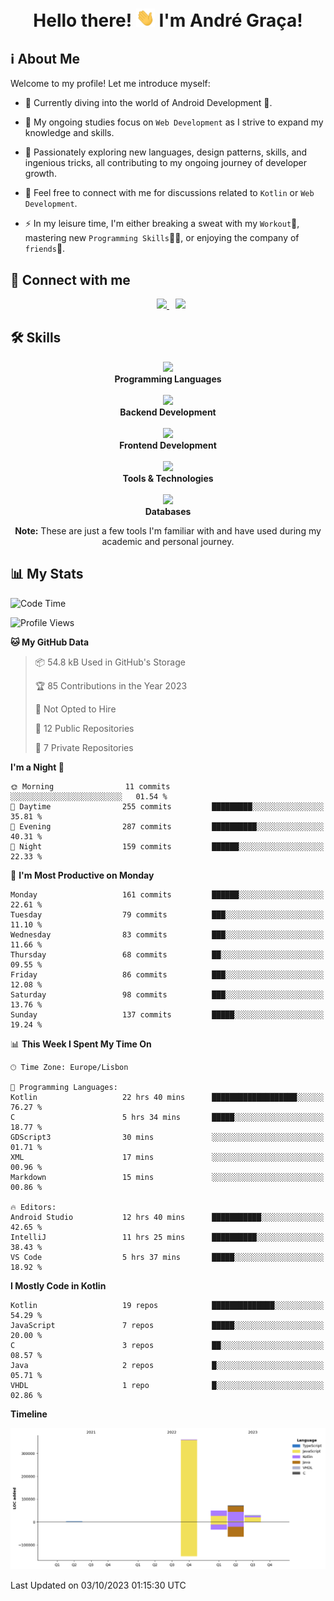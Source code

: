 <h1 align="center">Hello there! <img src="https://raw.githubusercontent.com/ABSphreak/ABSphreak/master/gifs/Hi.gif" width="30"> I'm André Graça!</h1>

## ℹ️ About Me

Welcome to my profile! Let me introduce myself:

- 🔭 Currently diving into the world of Android Development 📱.

- 🌱 My ongoing studies focus on `Web Development` as I strive to expand my knowledge and skills.
 
- 🚀 Passionately exploring new languages, design patterns, skills, and ingenious tricks, all contributing to my ongoing journey of developer growth.

- 💬 Feel free to connect with me for discussions related to `Kotlin` or `Web Development`.

- ⚡ In my leisure time, I'm either breaking a sweat with my `Workout`💪, mastering new `Programming Skills`👨‍💻, or enjoying the company of `friends`👥.

## 🤝 Connect with me

<p align="center">
  <a style="margin-left: 10px;" target="_blank" href="mailto:sindrome.gracinha@gmail.com">
    <img width="50px" src="https://play-lh.googleusercontent.com/KSuaRLiI_FlDP8cM4MzJ23ml3og5Hxb9AapaGTMZ2GgR103mvJ3AAnoOFz1yheeQBBI">
  </a>
  <a style="margin-left: 10px;" target="_blank" href="https://twitter.com/Andre_Graca3">
    <img src="https://skillicons.dev/icons?i=twitter">
  </a>
</p>

## 🛠️ Skills

<div align="center">
  <p align="center">
    <img src="https://skillicons.dev/icons?i=kotlin,java,js,ts,python,c&perline=6" /><br/>
    <b>Programming Languages</b><br/><br/>
    <img src="https://skillicons.dev/icons?i=spring,nodejs,express&perline=5" /><br/>
    <b>Backend Development</b><br/><br/>
    <img src="https://skillicons.dev/icons?i=react,nextjs,html,css,bootstrap,tailwind&perline=6" /><br/>
    <b>Frontend Development</b><br/><br/>
    <img src="https://skillicons.dev/icons?i=docker,linux,bash,git,github,androidstudio,jenkins,postman&perline=9" /><br/>
    <b>Tools & Technologies</b><br/><br/>
    <img src="https://skillicons.dev/icons?i=postgres,mongodb&perline=2" /><br/>
    <b>Databases</b>
  </p> 
  <p align="center"><b>Note:</b> These are just a few tools I'm familiar with and have used during my academic and personal journey.</p>
</div>

## 📊 My Stats

<!--START_SECTION:waka-->
![Code Time](http://img.shields.io/badge/Code%20Time-196%20hrs%2016%20mins-blue)

![Profile Views](http://img.shields.io/badge/Profile%20Views-0-blue)

**🐱 My GitHub Data** 

> 📦 54.8 kB Used in GitHub's Storage 
 > 
> 🏆 85 Contributions in the Year 2023
 > 
> 🚫 Not Opted to Hire
 > 
> 📜 12 Public Repositories 
 > 
> 🔑 7 Private Repositories 
 > 
**I'm a Night 🦉** 

```text
🌞 Morning                11 commits          ░░░░░░░░░░░░░░░░░░░░░░░░░   01.54 % 
🌆 Daytime                255 commits         █████████░░░░░░░░░░░░░░░░   35.81 % 
🌃 Evening                287 commits         ██████████░░░░░░░░░░░░░░░   40.31 % 
🌙 Night                  159 commits         ██████░░░░░░░░░░░░░░░░░░░   22.33 % 
```
📅 **I'm Most Productive on Monday** 

```text
Monday                   161 commits         ██████░░░░░░░░░░░░░░░░░░░   22.61 % 
Tuesday                  79 commits          ███░░░░░░░░░░░░░░░░░░░░░░   11.10 % 
Wednesday                83 commits          ███░░░░░░░░░░░░░░░░░░░░░░   11.66 % 
Thursday                 68 commits          ██░░░░░░░░░░░░░░░░░░░░░░░   09.55 % 
Friday                   86 commits          ███░░░░░░░░░░░░░░░░░░░░░░   12.08 % 
Saturday                 98 commits          ███░░░░░░░░░░░░░░░░░░░░░░   13.76 % 
Sunday                   137 commits         █████░░░░░░░░░░░░░░░░░░░░   19.24 % 
```


📊 **This Week I Spent My Time On** 

```text
🕑︎ Time Zone: Europe/Lisbon

💬 Programming Languages: 
Kotlin                   22 hrs 40 mins      ███████████████████░░░░░░   76.27 % 
C                        5 hrs 34 mins       █████░░░░░░░░░░░░░░░░░░░░   18.77 % 
GDScript3                30 mins             ░░░░░░░░░░░░░░░░░░░░░░░░░   01.71 % 
XML                      17 mins             ░░░░░░░░░░░░░░░░░░░░░░░░░   00.96 % 
Markdown                 15 mins             ░░░░░░░░░░░░░░░░░░░░░░░░░   00.86 % 

🔥 Editors: 
Android Studio           12 hrs 40 mins      ███████████░░░░░░░░░░░░░░   42.65 % 
IntelliJ                 11 hrs 25 mins      ██████████░░░░░░░░░░░░░░░   38.43 % 
VS Code                  5 hrs 37 mins       █████░░░░░░░░░░░░░░░░░░░░   18.92 % 
```

**I Mostly Code in Kotlin** 

```text
Kotlin                   19 repos            ██████████████░░░░░░░░░░░   54.29 % 
JavaScript               7 repos             █████░░░░░░░░░░░░░░░░░░░░   20.00 % 
C                        3 repos             ██░░░░░░░░░░░░░░░░░░░░░░░   08.57 % 
Java                     2 repos             █░░░░░░░░░░░░░░░░░░░░░░░░   05.71 % 
VHDL                     1 repo              █░░░░░░░░░░░░░░░░░░░░░░░░   02.86 % 
```



**Timeline**

![Lines of Code chart](https://raw.githubusercontent.com/AndreGraca3/AndreGraca3/main/assets/bar_graph.png)


 Last Updated on 03/10/2023 01:15:30 UTC
<!--END_SECTION:waka-->
